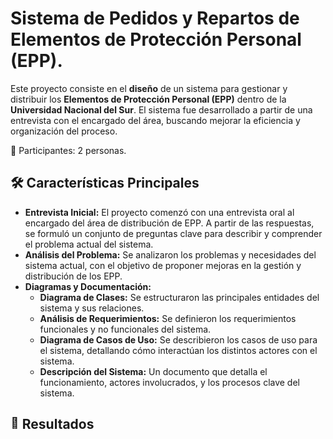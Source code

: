 # Sistema de Pedidos y Repartos de Elementos de Protección Personal (EPP).

Este proyecto consiste en el **diseño** de un sistema para gestionar y distribuir los **Elementos de Protección Personal (EPP)** dentro de la **Universidad Nacional del Sur**. El sistema fue desarrollado a partir de una entrevista con el encargado del área, buscando mejorar la eficiencia y organización del proceso.

👥 Participantes: 2 personas.

## 🛠️ Características Principales

- **Entrevista Inicial:** El proyecto comenzó con una entrevista oral al encargado del área de distribución de EPP. A partir de las respuestas, se formuló un conjunto de preguntas clave para describir y comprender el problema actual del sistema.
- **Análisis del Problema:** Se analizaron los problemas y necesidades del sistema actual, con el objetivo de proponer mejoras en la gestión y distribución de los EPP.
- **Diagramas y Documentación:**
  - **Diagrama de Clases:** Se estructuraron las principales entidades del sistema y sus relaciones.
  - **Análisis de Requerimientos:** Se definieron los requerimientos funcionales y no funcionales del sistema.
  - **Diagrama de Casos de Uso:** Se describieron los casos de uso para el sistema, detallando cómo interactúan los distintos actores con el sistema.
  - **Descripción del Sistema:** Un documento que detalla el funcionamiento, actores involucrados, y los procesos clave del sistema.

## 🚀 Resultados

Este proyecto es puramente de **diseño**, por lo que no incluye una implementación de software. Sin embargo, ofrece una base sólida para que un equipo de desarrollo pueda implementar el sistema de pedidos y repartos de EPP en el futuro.

## 📋 Documentación

El proyecto incluye los siguientes documentos:

- Diagrama de Clases
- Análisis y Especificación de Requerimientos
- Diagrama de Casos de Uso
- Descripción de Casos de Uso
- Glosario
